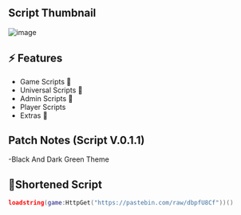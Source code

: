 ## Script Thumbnail
![image](https://github.com/user-attachments/assets/36300a84-addb-4200-8c03-9217ea2dd4e6)

## ⚡ Features

- Game Scripts 📜
- Universal Scripts 📜
- Admin Scripts 📜
- Player Scripts
- Extras 👀

## Patch Notes (Script V.0.1.1)
-Black And Dark Green Theme

## 🔌Shortened Script
```lua
loadstring(game:HttpGet("https://pastebin.com/raw/dbpfU8Cf"))()
```
<br/>

